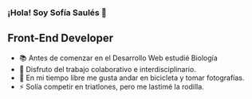 ### ¡Hola! Soy Sofía Saulés 👋

## Front-End Developer

- 📚 Antes de comenzar en el Desarrollo Web estudié Biología
- 🤝 Disfruto del trabajo colaborativo e interdisciplinario. 
- 💬 En mi tiempo libre me gusta andar en bicicleta y tomar fotografías. 
- ⚡ Solía competir en triatlones, pero me lastimé la rodilla. 
  
